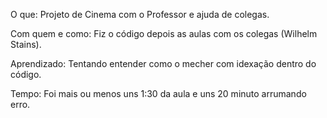 O que: Projeto de Cinema com o Professor e ajuda de colegas.

Com quem e como: Fiz o código depois as aulas com os colegas (Wilhelm Stains).

Aprendizado: Tentando entender como o mecher com idexação dentro do código.

Tempo: Foi mais ou menos uns 1:30 da aula e uns 20 minuto arrumando erro.
